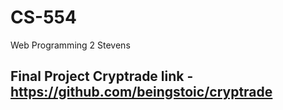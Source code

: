 # CS-554
Web Programming 2 Stevens

## Final Project Cryptrade link - https://github.com/beingstoic/cryptrade
